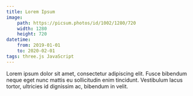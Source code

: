 ```yaml
---
title: Lorem Ipsum
image:
    path: https://picsum.photos/id/1002/1280/720
    width: 1280
    height: 720
datetime:
    from: 2019-01-01
    to: 2020-02-01
tags: three.js JavaScript
---
```


Lorem ipsum dolor sit amet, consectetur adipiscing elit. Fusce bibendum neque eget nunc mattis eu sollicitudin enim tincidunt. Vestibulum lacus tortor, ultricies id dignissim ac, bibendum in velit.
